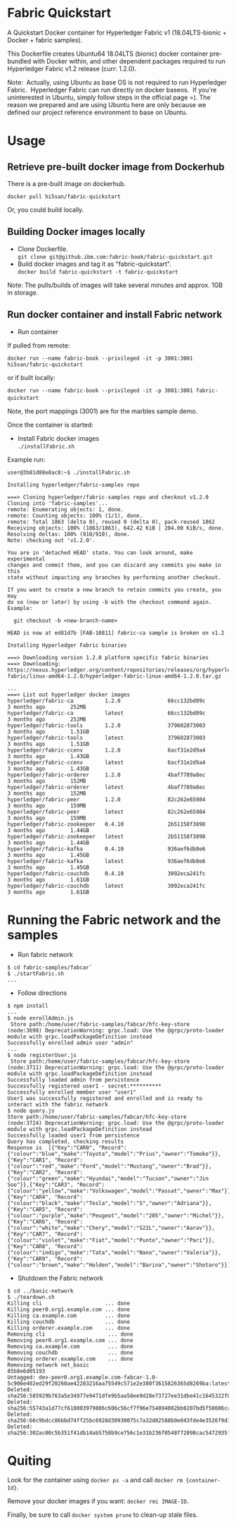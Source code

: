 # Fabric Quickstart
A Quickstart Docker container for Hyperledger Fabric v1 (18.04LTS-bionic + Docker + fabric samples).

This Dockerfile creates Ubuntu64 18.04LTS (bionic) docker container pre-bundled with Docker within, and other dependent packages required to run Hyperledger Fabric v1.2 release (curr: 1.2.0).

Note:  Actually, using Ubuntu as base OS is not required to run Hyperledger Fabric.  Hyperledger Fabric can run directly on docker baseos.  If you're uninterested in Ubuntu, simply follow steps in the official page =).  The reason we prepared and are using Ubuntu here are only because we defined our project reference environment to base on Ubuntu.

# Usage
## Retrieve pre-built docker image from Dockerhub
There is a pre-built image on dockerhub.

`docker pull hi5san/fabric-quickstart`

Or, you could build locally.
## Building Docker images locally
* Clone Dockerfile.  
`git clone git@github.ibm.com:fabric-book/fabric-quickstart.git`
* Build docker images and tag it as "fabric-quickstart".  
`docker build fabric-quickstart -t fabric-quickstart`

Note: The pulls/builds of images will take several minutes and approx. 1GB in storage.

## Run docker container and install Fabric network
* Run container

If pulled from remote:  

`docker run --name fabric-book --privileged -it -p 3001:3001 hi5san/fabric-quickstart` 

or if built locally:

`docker run --name fabric-book --privileged -it -p 3001:3001 fabric-quickstart`  

Note, the port mappings (3001) are for the marbles sample demo.

Once the container is started:  
* Install Fabric docker images  
`./installFabric.sh`

Example run:  
```
user@3b81d88e8ac8:~$ ./installFabric.sh

Installing hyperledger/fabric-samples repo

===> Cloning hyperledger/fabric-samples repo and checkout v1.2.0
Cloning into 'fabric-samples'...
remote: Enumerating objects: 1, done.
remote: Counting objects: 100% (1/1), done.
remote: Total 1863 (delta 0), reused 0 (delta 0), pack-reused 1862
Receiving objects: 100% (1863/1863), 642.42 KiB | 204.00 KiB/s, done.
Resolving deltas: 100% (910/910), done.
Note: checking out 'v1.2.0'.

You are in 'detached HEAD' state. You can look around, make experimental
changes and commit them, and you can discard any commits you make in this
state without impacting any branches by performing another checkout.

If you want to create a new branch to retain commits you create, you may
do so (now or later) by using -b with the checkout command again. Example:

  git checkout -b <new-branch-name>

HEAD is now at ed81d7b [FAB-10811] fabric-ca sample is broken on v1.2

Installing Hyperledger Fabric binaries

===> Downloading version 1.2.0 platform specific fabric binaries
===> Downloading:  https://nexus.hyperledger.org/content/repositories/releases/org/hyperledger/fabric/hyperledger-fabric/linux-amd64-1.2.0/hyperledger-fabric-linux-amd64-1.2.0.tar.gz

...
===> List out hyperledger docker images
hyperledger/fabric-ca          1.2.0               66cc132bd09c        3 months ago        252MB
hyperledger/fabric-ca          latest              66cc132bd09c        3 months ago        252MB
hyperledger/fabric-tools       1.2.0               379602873003        3 months ago        1.51GB
hyperledger/fabric-tools       latest              379602873003        3 months ago        1.51GB
hyperledger/fabric-ccenv       1.2.0               6acf31e2d9a4        3 months ago        1.43GB
hyperledger/fabric-ccenv       latest              6acf31e2d9a4        3 months ago        1.43GB
hyperledger/fabric-orderer     1.2.0               4baf7789a8ec        3 months ago        152MB
hyperledger/fabric-orderer     latest              4baf7789a8ec        3 months ago        152MB
hyperledger/fabric-peer        1.2.0               82c262e65984        3 months ago        159MB
hyperledger/fabric-peer        latest              82c262e65984        3 months ago        159MB
hyperledger/fabric-zookeeper   0.4.10              2b51158f3898        3 months ago        1.44GB
hyperledger/fabric-zookeeper   latest              2b51158f3898        3 months ago        1.44GB
hyperledger/fabric-kafka       0.4.10              936aef6db0e6        3 months ago        1.45GB
hyperledger/fabric-kafka       latest              936aef6db0e6        3 months ago        1.45GB
hyperledger/fabric-couchdb     0.4.10              3092eca241fc        3 months ago        1.61GB
hyperledger/fabric-couchdb     latest              3092eca241fc        3 months ago        1.61GB
```

# Running the Fabric network and the samples 
* Run fabric network  
```shell
$ cd fabric-samples/fabcar`
$ ./startFabric.sh
...
```

* Follow directions 
```
$ npm install
...
$ node enrollAdmin.js
 Store path:/home/user/fabric-samples/fabcar/hfc-key-store
(node:3698) DeprecationWarning: grpc.load: Use the @grpc/proto-loader module with grpc.loadPackageDefinition instead
Successfully enrolled admin user "admin"
...
$ node registerUser.js
 Store path:/home/user/fabric-samples/fabcar/hfc-key-store
(node:3711) DeprecationWarning: grpc.load: Use the @grpc/proto-loader module with grpc.loadPackageDefinition instead
Successfully loaded admin from persistence
Successfully registered user1 - secret:**********
Successfully enrolled member user "user1" 
User1 was successfully registered and enrolled and is ready to interact with the fabric network
$ node query.js
Store path:/home/user/fabric-samples/fabcar/hfc-key-store
(node:3724) DeprecationWarning: grpc.load: Use the @grpc/proto-loader module with grpc.loadPackageDefinition instead
Successfully loaded user1 from persistence
Query has completed, checking results
Response is  [{"Key":"CAR0", "Record":{"colour":"blue","make":"Toyota","model":"Prius","owner":"Tomoko"}},{"Key":"CAR1", "Record":{"colour":"red","make":"Ford","model":"Mustang","owner":"Brad"}},{"Key":"CAR2", "Record":{"colour":"green","make":"Hyundai","model":"Tucson","owner":"Jin Soo"}},{"Key":"CAR3", "Record":{"colour":"yellow","make":"Volkswagen","model":"Passat","owner":"Max"}},{"Key":"CAR4", "Record":{"colour":"black","make":"Tesla","model":"S","owner":"Adriana"}},{"Key":"CAR5", "Record":{"colour":"purple","make":"Peugeot","model":"205","owner":"Michel"}},{"Key":"CAR6", "Record":{"colour":"white","make":"Chery","model":"S22L","owner":"Aarav"}},{"Key":"CAR7", "Record":{"colour":"violet","make":"Fiat","model":"Punto","owner":"Pari"}},{"Key":"CAR8", "Record":{"colour":"indigo","make":"Tata","model":"Nano","owner":"Valeria"}},{"Key":"CAR9", "Record":{"colour":"brown","make":"Holden","model":"Barina","owner":"Shotaro"}}]
```

* Shutdown the Fabric network  
```shell
$ cd ../basic-network
$ ./teardown.sh
Killing cli                    ... done
Killing peer0.org1.example.com ... done
Killing ca.example.com         ... done
Killing couchdb                ... done
Killing orderer.example.com    ... done
Removing cli                    ... done
Removing peer0.org1.example.com ... done
Removing ca.example.com         ... done
Removing couchdb                ... done
Removing orderer.example.com    ... done
Removing network net_basic
85b8e6d05193
Untagged: dev-peer0.org1.example.com-fabcar-1.0-5c906e402ed29f20260ae42283216aa75549c571e2e380f3615826365d8269ba:latest
Deleted: sha256:585929b763a5e34977e9471dfe9b5aa58ee9d28e73727ee31dbe41c1645322f8
Deleted: sha256:55743a1d77cf618003979806c606c56cf7f96e754894082bb0207bd5f58606ca
Deleted: sha256:66c9bdcc86bbd74ff25bc6928d30930075c7a32d82588b9e043fde4e3526f9d1
Deleted: sha256:302ac00c5b351f41db14ab5750b9ce756c1e31b236f0548f72898cac5472935f
```

# Quiting
Look for the container using `docker ps -a` and call `docker rm {container-Id}`.

Remove your docker images if you want: `docker rmi IMAGE-ID`.

Finally, be sure to call `docker system prune` to clean-up stale files.
